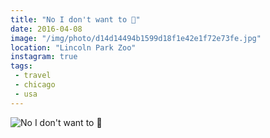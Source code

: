 ```yaml
---
title: "No I don't want to 🐸"
date: 2016-04-08
image: "/img/photo/d14d14494b1599d18f1e42e1f72e73fe.jpg"
location: "Lincoln Park Zoo"
instagram: true
tags:
 - travel
 - chicago
 - usa
---
```


![No I don't want to 🐸](/img/photo/d14d14494b1599d18f1e42e1f72e73fe.jpg)
